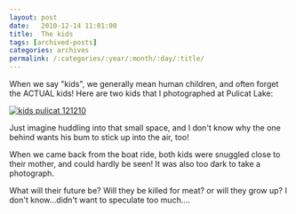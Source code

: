 ```yaml
---
layout: post
date:	2010-12-14 11:01:00
title:  The kids
tags: [archived-posts]
categories: archives
permalink: /:categories/:year/:month/:day/:title/
---
```

When we say "kids", we generally mean human children, and often forget the ACTUAL kids! Here are two kids that I photographed at Pulicat Lake:


<a href="http://s1142.photobucket.com/albums/n602/Deepapctrsglr/?action=view&amp;current=IMG_8059.jpg" target="_blank"><img src="http://i1142.photobucket.com/albums/n602/Deepapctrsglr/IMG_8059.jpg" border="0" alt="kids pulicat 121210"></a>


Just imagine huddling into that small space, and I don't know why the one behind wants his bum to stick up into the air, too!

When we came back from the boat ride, both kids were snuggled close to their mother, and could hardly be seen! It was also too dark to take a photograph. 

What will their future be? Will they be killed for meat? or will they grow up? I don't know...didn't want to speculate too much....
